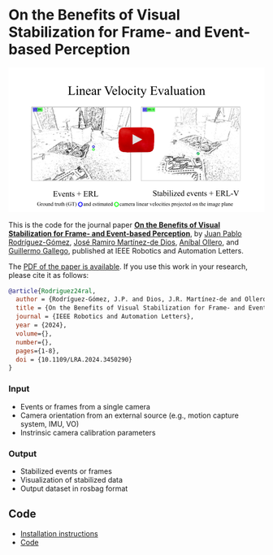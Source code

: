 # On the Benefits of Visual Stabilization for Frame- and Event-based Perception

[![On the Benefits of Visual Stabilization for Frame- and Event-based Perception](docs/media/video_preview.png)](https://youtu.be/LAOztE-8FfY)

This is the code for the journal paper [**On the Benefits of Visual Stabilization for Frame- and Event-based Perception**](https://doi.org/10.1109/lra.2024.3450290), by [Juan Pablo Rodríguez-Gómez](https://sites.google.com/view/juanpablorodriguezgomez), [José Ramiro Martínez-de Dios](https://grvc.us.es/jramiromartinezdedios/), [Aníbal Ollero](https://grvc.us.es/newweb/head-of-the-laboratory/), and [Guillermo Gallego](https://sites.google.com/view/guillermogallego), published at IEEE Robotics and Automation Letters.

The [PDF of the paper is available](https://arxiv.org/pdf/2408.15602). If you use this work in your research, please cite it as follows:

```bibtex
@article{Rodriguez24ral,
  author = {Rodríguez-Gómez, J.P. and Dios, J.R. Martínez-de and Ollero, A. and Gallego, G.},  
  title = {On the Benefits of Visual Stabilization for Frame- and Event-based Perception},
  journal = {IEEE Robotics and Automation Letters},
  year = {2024},
  volume={},
  number={},
  pages={1-8},
  doi = {10.1109/LRA.2024.3450290}
}
```

### Input
* Events or frames from a single camera
* Camera orientation from an external source (e.g., motion capture system, IMU, VO)
* Instrinsic camera calibration parameters

### Output
* Stabilized events or frames
* Visualization of stabilized data
* Output dataset in rosbag format

## Code
* [Installation instructions](docs/installation.md)
* [Code](docs/code.md)
